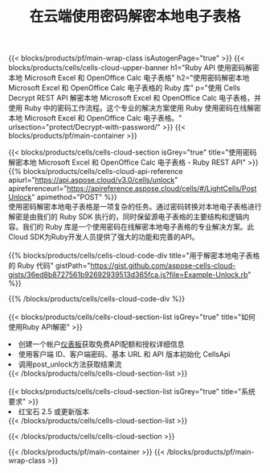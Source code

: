 ﻿---
title: 在云端使用密码解密本地电子表格
description: Microsoft Excel 和 OpenOffice Calc 的云 API 和 SDK 解锁。电子表格由Cells云API解密。SDK支持多种开发语言。它们包括 Android、C#、Go、Java、NodeJS、Perl、PHP、Python、Ruby 和 swift。
url: /zh/ruby/protect/decrypt-with-password/
---
{{< blocks/products/pf/main-wrap-class isAutogenPage="true" >}}
{{< blocks/products/cells/cells-cloud-upper-banner h1="Ruby API 使用密码解密本地 Microsoft Excel 和 OpenOffice Calc 电子表格" h2="使用密码解密本地 Microsoft Excel 和 OpenOffice Calc 电子表格的 Ruby 库" p="使用 Cells Decrypt REST API 解密本地 Microsoft Excel 和 OpenOffice Calc 电子表格，并使用 Ruby 中的密码工作流程。这个专业的解决方案使用 Ruby 使用密码在线解密本地 Microsoft Excel 和 OpenOffice Calc 电子表格。" urlsection="protect/Decrypt-with-password/" >}}
{{< blocks/products/pf/main-container >}}

{{< blocks/products/cells/cells-cloud-section isGrey="true" title="使用密码解密本地 Microsoft Excel 和 OpenOffice Calc 电子表格 - Ruby REST API" >}}
{{% blocks/products/cells/cells-cloud-api-reference apiurl="https://api.aspose.cloud/v3.0/cells/unlock" apireferenceurl="https://apireference.aspose.cloud/cells/#/LightCells/PostUnlock" apimethod="POST" %}}
<br/>
使用密码解密本地电子表格是一项复杂的任务。通过密码转换对本地电子表格进行解密是由我们的 Ruby SDK 执行的，同时保留源电子表格的主要结构和逻辑内容。我们的 Ruby 库是一个使用密码在线解密本地电子表格的专业解决方案。此Cloud SDK为Ruby开发人员提供了强大的功能和完善的API。
<br/>
<br/>
{{% blocks/products/cells/cells-cloud-code-div title="用于解密本地电子表格的 Ruby 代码" gistPath="https://gist.github.com/aspose-cells-cloud-gists/36ed8b8727561b92692939513d365fca.js?file=Example-Unlock.rb" %}}
  
{{% /blocks/products/cells/cells-cloud-code-div %}}
<br/>
<br/>
{{< blocks/products/cells/cells-cloud-section-list isGrey="true" title="如何使用Ruby API解密" >}}
<li>创建一个帐户<a href="https://dashboard.aspose.cloud/">仪表板</a>获取免费API配额和授权详细信息</li>
<li>使用客户端 ID、客户端密码、基本 URL 和 API 版本初始化 CellsApi</li>
<li>调用post_unlock方法获取结果流</li>
{{< /blocks/products/cells/cells-cloud-section-list >}}
<br/>
<br/>
{{< blocks/products/cells/cells-cloud-section-list isGrey="true" title="系统要求" >}}
<li>红宝石 2.5 或更新版本</li>
{{< /blocks/products/cells/cells-cloud-section-list >}}

{{< /blocks/products/cells/cells-cloud-section >}}

{{< /blocks/products/pf/main-container >}}
{{< /blocks/products/pf/main-wrap-class >}}
